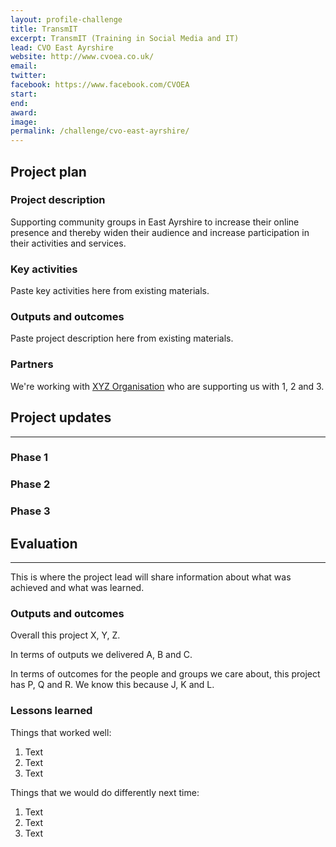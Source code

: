 ```yaml
---
layout: profile-challenge
title: TransmIT 
excerpt: TransmIT (Training in Social Media and IT)
lead: CVO East Ayrshire 
website: http://www.cvoea.co.uk/
email: 
twitter: 
facebook: https://www.facebook.com/CVOEA
start: 
end: 
award: 
image:
permalink: /challenge/cvo-east-ayrshire/ 
---
```


## **Project plan**

### Project description

Supporting community groups in East Ayrshire to increase their online presence and thereby widen their audience and increase participation in their activities and services. 

### Key activities

Paste key activities here from existing materials.

### Outputs and outcomes

Paste project description here from existing materials.

### Partners

We're working with [XYZ Organisation](/charter/xyz-org/) who are supporting us with 1, 2 and 3.


## **Project updates**

---

### Phase 1


### Phase 2


### Phase 3


## **Evaluation**

---

This is where the project lead will share information about what was achieved and what was learned.

### Outputs and outcomes

Overall this project X, Y, Z.

In terms of outputs we delivered A, B and C.

In terms of outcomes for the people and groups we care about, this project has P, Q and R. We know this because J, K and L.

### Lessons learned

Things that worked well:

1. Text
2. Text
3. Text

Things that we would do differently next time:

1. Text
2. Text
3. Text
